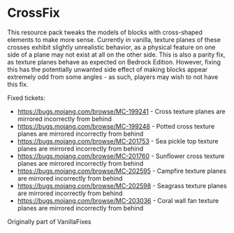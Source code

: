 # CrossFix
This resource pack tweaks the models of blocks with cross-shaped elements to make more sense.
Currently in vanilla, texture planes of these crosses exhibit slightly unrealistic behavior, as a physical feature on one side of a plane may not exist at all on the other side.
This is also a parity fix, as texture planes behave as expected on Bedrock Edition.
However, fixing this has the potentially unwanted side effect of making blocks appear extremely odd from some angles - as such, players may wish to not have this fix.

Fixed tickets:
* https://bugs.mojang.com/browse/MC-199241 - Cross texture planes are mirrored incorrectly from behind
* https://bugs.mojang.com/browse/MC-199248 - Potted cross texture planes are mirrored incorrectly from behind
* https://bugs.mojang.com/browse/MC-201753 - Sea pickle top texture planes are mirrored incorrectly from behind
* https://bugs.mojang.com/browse/MC-201760 - Sunflower cross texture planes are mirrored incorrectly from behind
* https://bugs.mojang.com/browse/MC-202595 - Campfire texture planes are mirrored incorrectly from behind
* https://bugs.mojang.com/browse/MC-202598 - Seagrass texture planes are mirrored incorrectly from behind
* https://bugs.mojang.com/browse/MC-203036 - Coral wall fan texture planes are mirrored incorrectly from behind

Originally part of VanillaFixes
